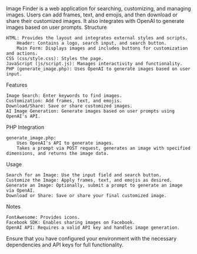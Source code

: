 Image Finder is a web application for searching, customizing, and managing images. Users can add frames, text, and emojis, and then download or share their customized images. It also integrates with OpenAI to generate images based on user prompts.
Structure

    HTML: Provides the layout and integrates external styles and scripts.
        Header: Contains a logo, search input, and search button.
        Main Form: Displays images and includes buttons for customization and actions.
    CSS (css/style.css): Styles the page.
    JavaScript (js/script.js): Manages interactivity and functionality.
    PHP (generate_image.php): Uses OpenAI to generate images based on user input.

Features

    Image Search: Enter keywords to find images.
    Customization: Add frames, text, and emojis.
    Download/Share: Save or share customized images.
    AI Image Generation: Generate images based on user prompts using OpenAI's API.

PHP Integration

    generate_image.php:
        Uses OpenAI's API to generate images.
        Takes a prompt via POST request, generates an image with specified dimensions, and returns the image data.

Usage

    Search for an Image: Use the input field and search button.
    Customize the Image: Apply frames, text, and emojis as desired.
    Generate an Image: Optionally, submit a prompt to generate an image via OpenAI.
    Download or Share: Save or share your final customized image.

Notes

    FontAwesome: Provides icons.
    Facebook SDK: Enables sharing images on Facebook.
    OpenAI API: Requires a valid API key and handles image generation.

Ensure that you have configured your environment with the necessary dependencies and API keys for full functionality.
